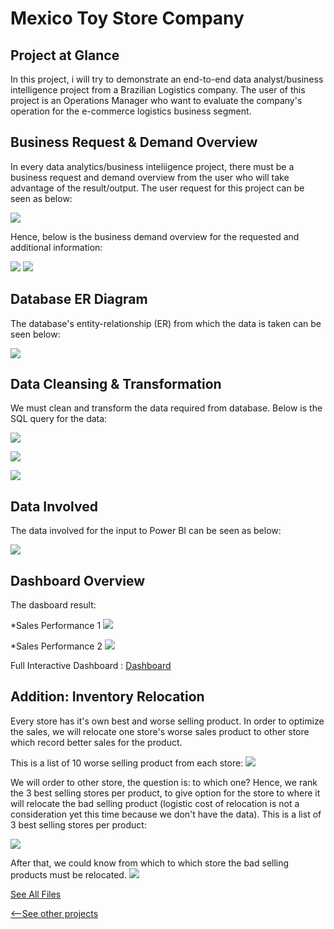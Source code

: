 # Mexico Toy Store Company

## Project at Glance
In this project, i will try to demonstrate an end-to-end data analyst/business intelligence project from  a Brazilian Logistics company. The user of this project is an Operations Manager who want to evaluate the company's operation for the e-commerce logistics business segment.

## Business Request & Demand Overview
In every data analytics/business inteliigence project, there must be a business request and demand overview from the user who will take advantage of the result/output. The user request for this project can be seen as below:

![](/images/bizreq.jpeg)

Hence, below is the business demand overview for the requested and additional information:

![](/images/bizdem1.jpeg)
![](/images/bizdem2.jpeg)

## Database ER Diagram
The database's entity-relationship (ER) from which the data is taken can be seen below:

![](/images/er.jpeg)

## Data Cleansing & Transformation
We must clean and transform the data required from database. Below is the SQL query for the data:

![](/images/sql1.jpeg)

![](/images/sql2.jpeg)

![](/images/sql3.jpeg)

## Data Involved
The data involved for the input to Power BI can be seen as below:

![](/images/datamodel.jpeg)

## Dashboard Overview
The dasboard result:

*Sales Performance 1
![](/images/dashh1.jpeg)

*Sales Performance 2
![](/images/dashh2.jpeg)

Full Interactive Dashboard : [Dashboard](https://app.powerbi.com/reportEmbed?reportId=15bd1209-abfb-4e83-b2fc-16c057b861a1&autoAuth=true&ctid=fedd5298-8e66-45f1-b321-fd38ad0ff722&config=eyJjbHVzdGVyVXJsIjoiaHR0cHM6Ly93YWJpLXNvdXRoLWVhc3QtYXNpYS1yZWRpcmVjdC5hbmFseXNpcy53aW5kb3dzLm5ldC8ifQ%3D%3D)

## Addition: Inventory Relocation
Every store has it's own best and worse selling product. In order to optimize the sales, we will relocate one store's worse sales product to other store which record better
sales for the product.

This is a list of 10 worse selling product from each store:
![](/images/low_sales_rank10.jpeg)

We will order to other store, the question is: to which one? Hence, we rank the 3 best selling stores per product, to give option for the store to where it will relocate
the bad selling product (logistic cost of relocation is not a consideration yet this time because we don't have the data). This is a list of 3 best selling stores per product:

![](/images/high_sales_rank3.jpeg)

After that, we could know from which to which store the bad selling products must be relocated.
![](/images/alt_store.jpeg)



[See All Files](https://github.com/raihanfirdausx/ecommerce-logistic)

[<--See other projects](https://raihanfirdausx.github.io/#[object%20Object])
